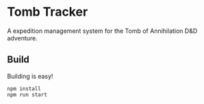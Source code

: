 # Tomb Tracker

A expedition management system for the Tomb of Annihilation D&D adventure.

## Build

Building is easy!

```
npm install
npm run start
```
